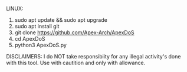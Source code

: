 LINUX:
1. sudo apt update && sudo apt upgrade
2. sudo apt install git
3. git clone https://github.com/Apex-Arch/ApexDoS
4. cd ApexDoS
5. python3 ApexDoS.py

DISCLAIMERS:
I do NOT take responsibiity for any illegal activity's done with this tool. Use with cautition and only with allowance.
